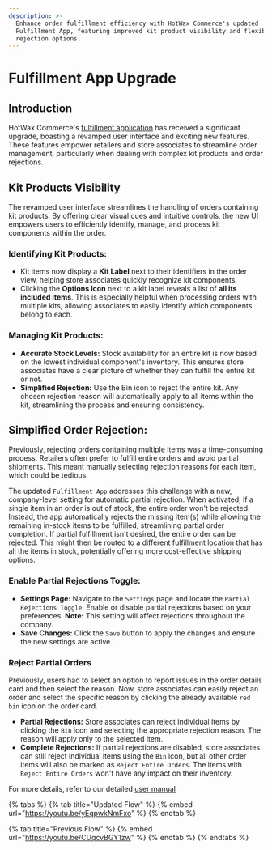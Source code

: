 ```yaml
---
description: >-
  Enhance order fulfillment efficiency with HotWax Commerce's updated
  Fulfillment App, featuring improved kit product visibility and flexible order
  rejection options.
---
```


# Fulfillment App Upgrade

## Introduction

HotWax Commerce's [fulfillment application](https://fulfillment.hotwax.io/) has received a significant upgrade, boasting a revamped user interface and exciting new features. These features empower retailers and store associates to streamline order management, particularly when dealing with complex kit products and order rejections.

## Kit Products Visibility

The revamped user interface streamlines the handling of orders containing kit products. By offering clear visual cues and intuitive controls, the new UI empowers users to efficiently identify, manage, and process kit components within the order.

### Identifying Kit Products:

* Kit items now display a **Kit Label** next to their identifiers in the order view, helping store associates quickly recognize kit components.
* Clicking the **Options Icon** next to a kit label reveals a list of **all its included items**. This is especially helpful when processing orders with multiple kits, allowing associates to easily identify which components belong to each.

### Managing Kit Products:

* **Accurate Stock Levels:** Stock availability for an entire kit is now based on the lowest individual component's inventory. This ensures store associates have a clear picture of whether they can fulfill the entire kit or not.
* **Simplified Rejection:** Use the Bin icon to reject the entire kit. Any chosen rejection reason will automatically apply to all items within the kit, streamlining the process and ensuring consistency.

## Simplified Order Rejection:

Previously, rejecting orders containing multiple items was a time-consuming process. Retailers often prefer to fulfill entire orders and avoid partial shipments. This meant manually selecting rejection reasons for each item, which could be tedious.

The updated `Fulfillment App` addresses this challenge with a new, company-level setting for automatic partial rejection. When activated, if a single item in an order is out of stock, the entire order won't be rejected. Instead, the app automatically rejects the missing item(s) while allowing the remaining in-stock items to be fulfilled, streamlining partial order completion. If partial fulfillment isn't desired, the entire order can be rejected. This might then be routed to a different fulfillment location that has all the items in stock, potentially offering more cost-effective shipping options.

### Enable Partial Rejections Toggle:

* **Settings Page:** Navigate to the `Settings` page and locate the `Partial Rejections Toggle`. Enable or disable partial rejections based on your preferences. **Note:** This setting will affect rejections throughout the company.
* **Save Changes:** Click the `Save` button to apply the changes and ensure the new settings are active.

### Reject Partial Orders

Previously, users had to select an option to report issues in the order details card and then select the reason. Now, store associates can easily reject an order and select the specific reason by clicking the already available `red bin` icon on the order card.

* **Partial Rejections:** Store associates can reject individual items by clicking the `Bin` icon and selecting the appropriate rejection reason. The reason will apply only to the selected item.
* **Complete Rejections:** If partial rejections are disabled, store associates can still reject individual items using the `Bin` icon, but all other order items will also be marked as `Reject Entire Orders`. The items with `Reject Entire Orders` won't have any impact on their inventory.

For more details, refer to our detailed [user manual](../../../store-operations/fulfillment/rejection.md)

{% tabs %}
{% tab title="Updated Flow" %}
{% embed url="https://youtu.be/yEqpwkNmFxo" %}
{% endtab %}

{% tab title="Previous Flow" %}
{% embed url="https://youtu.be/CUqcvBGY1zw" %}
{% endtab %}
{% endtabs %}
